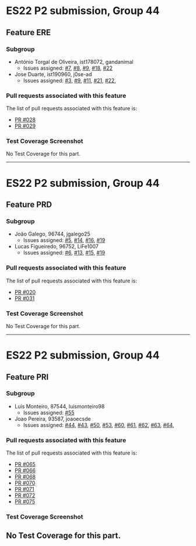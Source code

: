# ES22 P2 submission, Group 44

## Feature ERE

### Subgroup
- António Torgal de Oliveira, ist178072, gandanimal
    + Issues assigned: [#7](https://github.com/tecnico-softeng-2022/es22-44/projects/1#card-79148815), [#8](https://github.com/tecnico-softeng-2022/es22-44/projects/1#card-79148852), [#9](https://github.com/tecnico-softeng-2022/es22-44/projects/1#card-79185098), [#18](https://github.com/tecnico-softeng-2022/es22-44/projects/1#card-79148682), [#22](https://github.com/tecnico-softeng-2022/es22-44/projects/1#card-79289342)
- Jose Duarte, ist190960, j0se-ad
    + Issues assigned: [#3](https://github.com/tecnico-softeng-2022/es22-44/projects/1#card-79154504), [#9](https://github.com/tecnico-softeng-2022/es22-44/projects/1#card-79185098), [#11](https://github.com/tecnico-softeng-2022/es22-44/projects/1#card-79148498), [#21](https://github.com/tecnico-softeng-2022/es22-44/projects/1#card-79148833), [#22](https://github.com/tecnico-softeng-2022/es22-44/projects/1#card-79289342),

### Pull requests associated with this feature

The list of pull requests associated with this feature is:

- [PR #028](https://github.com/tecnico-softeng-2022/es22-44/pull/28)
- [PR #029](https://github.com/tecnico-softeng-2022/es22-44/pull/29)




### Test Coverage Screenshot

No Test Coverage for this part.

---

# ES22 P2 submission, Group 44

## Feature PRD

### Subgroup
 - João Galego, 96744, jgalego25
   + Issues assigned: [#5](https://github.com/tecnico-softeng-2022/es22-44/issues/5), [#14](https://github.com/tecnico-softeng-2022/es22-44/issues/14), [#16](https://github.com/tecnico-softeng-2022/es22-44/issues/16), [#19](https://github.com/tecnico-softeng-2022/es22-44/issues/19)
 - Lucas Figueiredo, 96752, LiFe1007
   + Issues assigned: [#6](https://github.com/tecnico-softeng-2022/es22-44/issues/6), [#13](https://github.com/tecnico-softeng-2022/es22-44/issues/13), [#15](https://github.com/tecnico-softeng-2022/es22-44/issues/15), [#19](https://github.com/tecnico-softeng-2022/es22-44/issues/19)


### Pull requests associated with this feature

The list of pull requests associated with this feature is:

 - [PR #020](https://github.com/tecnico-softeng-2022/es22-44/pull/20)
 - [PR #031](https://github.com/tecnico-softeng-2022/es22-44/pull/31)


### Test Coverage Screenshot

No Test Coverage for this part.

---

# ES22 P2 submission, Group 44

## Feature PRI

### Subgroup
 - Luis Monteiro, 87544, luismonteiro98
   + Issues assigned: [#55](https://github.com/tecnico-softeng-2022/es22-44/issues/55)
 - Joao Pereira, 93587, joaoecsde
   + Issues assigned: [#44](https://github.com/tecnico-softeng-2022/es22-44/issues/44), [#43](https://github.com/tecnico-softeng-2022/es22-44/issues/43), [#50](https://github.com/tecnico-softeng-2022/es22-44/issues/50), [#53](https://github.com/tecnico-softeng-2022/es22-44/issues/53), [#60](https://github.com/tecnico-softeng-2022/es22-44/issues/60), [#61](https://github.com/tecnico-softeng-2022/es22-44/issues/61), [#62](https://github.com/tecnico-softeng-2022/es22-44/issues/62), [#63](https://github.com/tecnico-softeng-2022/es22-44/issues/63), [#64](https://github.com/tecnico-softeng-2022/es22-44/issues/64),

### Pull requests associated with this feature

The list of pull requests associated with this feature is:

 - [PR #065](https://github.com/tecnico-softeng-2022/es22-44/pull/65)
 - [PR #066](https://github.com/tecnico-softeng-2022/es22-44/pull/66)
 - [PR #068](https://github.com/tecnico-softeng-2022/es22-44/pull/68)
 - [PR #070](https://github.com/tecnico-softeng-2022/es22-44/pull/70)
 - [PR #071](https://github.com/tecnico-softeng-2022/es22-44/pull/71)
 - [PR #072](https://github.com/tecnico-softeng-2022/es22-44/pull/72)
 - [PR #075](https://github.com/tecnico-softeng-2022/es22-44/pull/75)


### Test Coverage Screenshot

No Test Coverage for this part.
---
